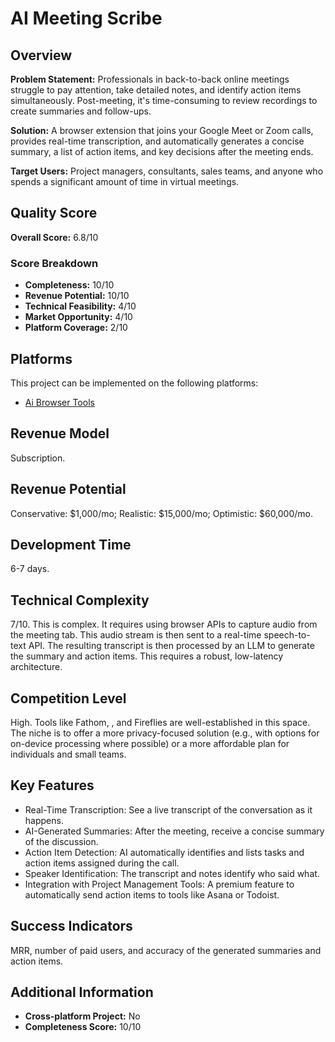 # AI Meeting Scribe

## Overview
**Problem Statement:** Professionals in back-to-back online meetings struggle to pay attention, take detailed notes, and identify action items simultaneously. Post-meeting, it's time-consuming to review recordings to create summaries and follow-ups.

**Solution:** A browser extension that joins your Google Meet or Zoom calls, provides real-time transcription, and automatically generates a concise summary, a list of action items, and key decisions after the meeting ends.

**Target Users:** Project managers, consultants, sales teams, and anyone who spends a significant amount of time in virtual meetings.

## Quality Score
**Overall Score:** 6.8/10

### Score Breakdown
- **Completeness:** 10/10
- **Revenue Potential:** 10/10
- **Technical Feasibility:** 4/10
- **Market Opportunity:** 4/10
- **Platform Coverage:** 2/10

## Platforms
This project can be implemented on the following platforms:
- [Ai Browser Tools](./platforms/ai-browser-tools/)

## Revenue Model
Subscription.

## Revenue Potential
Conservative: $1,000/mo; Realistic: $15,000/mo; Optimistic: $60,000/mo.

## Development Time
6-7 days.

## Technical Complexity
7/10. This is complex. It requires using browser APIs to capture audio from the meeting tab. This audio stream is then sent to a real-time speech-to-text API. The resulting transcript is then processed by an LLM to generate the summary and action items. This requires a robust, low-latency architecture.

## Competition Level
High. Tools like Fathom, , and Fireflies are well-established in this space. The niche is to offer a more privacy-focused solution (e.g., with options for on-device processing where possible) or a more affordable plan for individuals and small teams.

## Key Features
- Real-Time Transcription: See a live transcript of the conversation as it happens.
- AI-Generated Summaries: After the meeting, receive a concise summary of the discussion.
- Action Item Detection: AI automatically identifies and lists tasks and action items assigned during the call.
- Speaker Identification: The transcript and notes identify who said what.
- Integration with Project Management Tools: A premium feature to automatically send action items to tools like Asana or Todoist.

## Success Indicators
MRR, number of paid users, and accuracy of the generated summaries and action items.

## Additional Information
- **Cross-platform Project:** No
- **Completeness Score:** 10/10
